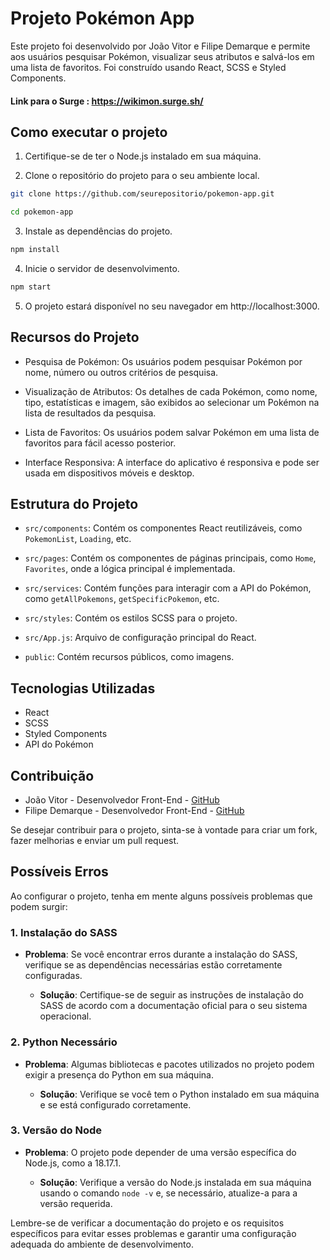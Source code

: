 # Projeto Pokémon App
Este projeto foi desenvolvido por João Vitor e Filipe Demarque e permite aos usuários pesquisar Pokémon, visualizar seus atributos e salvá-los em uma lista de favoritos. Foi construído usando React, SCSS e Styled Components.

#### Link para o Surge : https://wikimon.surge.sh/

## Como executar o projeto
1. Certifique-se de ter o Node.js instalado em sua máquina.

2. Clone o repositório do projeto para o seu ambiente local.

```bash
git clone https://github.com/seurepositorio/pokemon-app.git

cd pokemon-app
```

3. Instale as dependências do projeto.

```bash
npm install
```
4. Inicie o servidor de desenvolvimento.

```bash
npm start
```
5. O projeto estará disponível no seu navegador em http://localhost:3000.

## Recursos do Projeto

- Pesquisa de Pokémon: Os usuários podem pesquisar Pokémon por nome, número ou outros critérios de pesquisa.

- Visualização de Atributos: Os detalhes de cada Pokémon, como nome, tipo, estatísticas e imagem, são exibidos ao selecionar um Pokémon na lista de resultados da pesquisa.

- Lista de Favoritos: Os usuários podem salvar Pokémon em uma lista de favoritos para fácil acesso posterior.

- Interface Responsiva: A interface do aplicativo é responsiva e pode ser usada em dispositivos móveis e desktop.

## Estrutura do Projeto

- `src/components`: Contém os componentes React reutilizáveis, como `PokemonList`, `Loading`, etc.

- `src/pages`: Contém os componentes de páginas principais, como `Home`,  `Favorites`, onde a lógica principal é implementada.

- `src/services`: Contém funções para interagir com a API do Pokémon, como `getAllPokemons`, `getSpecificPokemon`, etc.

- `src/styles`: Contém os estilos SCSS para o projeto.

- `src/App.js`: Arquivo de configuração principal do React.

- `public`: Contém recursos públicos, como imagens.

## Tecnologias Utilizadas

- React
- SCSS
- Styled Components
- API do Pokémon

## Contribuição

- João Vitor - Desenvolvedor Front-End - [GitHub](https://github.com/JoaoVitorMirandaBandeira)
- Filipe Demarque - Desenvolvedor Front-End - [GitHub](https://github.com/fdemarque)

Se desejar contribuir para o projeto, sinta-se à vontade para criar um fork, fazer melhorias e enviar um pull request.

## Possíveis Erros

Ao configurar o projeto, tenha em mente alguns possíveis problemas que podem surgir:

### 1. Instalação do SASS

- **Problema**: Se você encontrar erros durante a instalação do SASS, verifique se as dependências necessárias estão corretamente configuradas.

  - **Solução**: Certifique-se de seguir as instruções de instalação do SASS de acordo com a documentação oficial para o seu sistema operacional.

### 2. Python Necessário

- **Problema**: Algumas bibliotecas e pacotes utilizados no projeto podem exigir a presença do Python em sua máquina.

  - **Solução**: Verifique se você tem o Python instalado em sua máquina e se está configurado corretamente.

### 3. Versão do Node

- **Problema**: O projeto pode depender de uma versão específica do Node.js, como a 18.17.1.

  - **Solução**: Verifique a versão do Node.js instalada em sua máquina usando o comando `node -v` e, se necessário, atualize-a para a versão requerida.

Lembre-se de verificar a documentação do projeto e os requisitos específicos para evitar esses problemas e garantir uma configuração adequada do ambiente de desenvolvimento.

